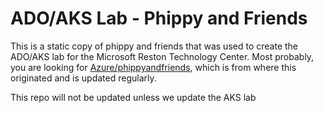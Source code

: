 # ADO/AKS Lab - Phippy and Friends

This is a static copy of phippy and friends that was used to create the ADO/AKS lab for the Microsoft Reston Technology Center.  Most probably, you are looking for [Azure/phippyandfriends](https://github.com/Azure/phippyandfriends), which is from where this originated and is updated regularly.

This repo will not be updated unless we update the AKS lab
